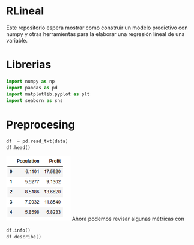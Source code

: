 # RLineal
Este repositorio espera mostrar como construir un modelo predictivo con numpy y otras herramientas para la elaborar una regresión lineal de una variable.

# Librerias

``` python 
import numpy as np
import pandas as pd
import matplotlib.pyplot as plt
import seaborn as sns
```


# Preprocesing
```python
df  = pd.read_txt(data)
df.head() 
```
![](img/head.JPG)
Ahora podemos revisar algunas métricas con 

```python
df.info()
df.describe()
```



